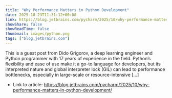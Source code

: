 ```yaml
---
title: "Why Performance Matters in Python Development"
date: 2025-10-23T11:31:12+00:00
link: https://blog.jetbrains.com/pycharm/2025/10/why-performance-matters-in-python-development/
showShare: false
showReadTime: false
thumbnail: images/python.png
tags: ["blog.jetbrains.com"]
---
```

This is a guest post from Dido Grigorov, a deep learning engineer and Python programmer with 17 years of experience in the field. Python’s flexibility and ease of use make it a go-to language for developers, but its interpreted nature and global interpreter lock (GIL) can lead to performance bottlenecks, especially in large-scale or resource-intensive […]

- Link to article: https://blog.jetbrains.com/pycharm/2025/10/why-performance-matters-in-python-development/